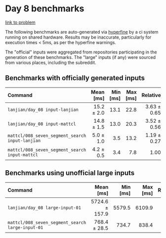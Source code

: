 # Day 8 benchmarks

[link to problem](http://adventofcode.com/2021/day/8)

The following benchmarks are auto-generated via [hyperfine](https://github.com/sharkdp/hyperfine) by a ci system running on shared hardware. Results may be inaccurate, particularly for execution times < 5ms, as per the hyperfine warnings.

The "official" inputs were aggregated from repositories participating in the generation of these benchmarks. The "large" inputs (if any) were sourced from various places, including the subreddit.

## Benchmarks with officially generated inputs
| Command | Mean [ms] | Min [ms] | Max [ms] | Relative |
|:---|---:|---:|---:|---:|
| `lanjian/day_08 input-lanjian` | 15.2 ± 2.0 | 13.1 | 22.8 | 3.63 ± 0.65 |
| `lanjian/day_08 input-mattcl` | 14.8 ± 1.5 | 13.0 | 20.3 | 3.52 ± 0.56 |
| `mattcl/008_seven_segment_search input-lanjian` | 5.0 ± 1.0 | 3.5 | 13.2 | 1.19 ± 0.27 |
| `mattcl/008_seven_segment_search input-mattcl` | 4.2 ± 0.5 | 3.4 | 7.8 | 1.00 |
## Benchmarks using unofficial large inputs
| Command | Mean [ms] | Min [ms] | Max [ms] | Relative |
|:---|---:|---:|---:|---:|
| `lanjian/day_08 large-input-01` | 5724.6 ± 157.9 | 5579.5 | 6109.9 | 7.45 ± 0.34 |
| `mattcl/008_seven_segment_search large-input-01` | 768.4 ± 28.5 | 734.7 | 838.4 | 1.00 |
